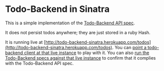 Todo-Backend in Sinatra
====================

This is a simple implementation of the [Todo-Backend API spec](http://todo-backend.thepete.net/).

It does not persist todos anywhere; they are just stored in a ruby Hash.

It is running live at [http://todo-backend-sinatra.herokuapp.com/todos](http://todo-backend-sinatra.herokuapp.com/todos). You can [point a todo-backend client at that live instance](http://todo-backend.thepete.net/client/?http://todo-backend-sinatra.herokuapp.com/todos) to play with it. You can also [run the Todo-Backend specs against that live instance](http://todo-backend.thepete.net/specs/specs.html?http://todo-backend-sinatra.herokuapp.com/todos) to confirm that it complies with the Todo-Backend API spec.
